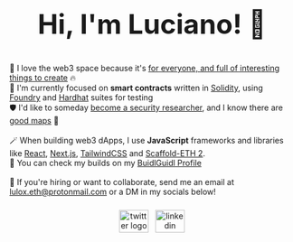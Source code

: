 <div align="center">
  <h2 style="font-size: 48px">Hi, I'm Luciano! 👋</h2>
</div>

💖 I love the web3 space because it's [for everyone, and full of interesting things to create](https://lulox.notion.site/Newbies-Lounge-68ea7c4c5f1a4ec29786be6a76516878) 🔥<br />
🌱 I'm currently focused on <b>smart contracts</b> written in [Solidity](https://docs.soliditylang.org/en/latest/cheatsheet.html), using [Foundry](https://book.getfoundry.sh/) and [Hardhat](https://hardhat.org/hardhat-network/docs/overview) suites for testing<br />
🛡️ I'd like to someday [become a security researcher](https://www.youtube.com/watch?v=pUWmJ86X_do), and I know there are [good maps](https://github.com/x676f64/secureum-mind_map) 🐥<br /><br />
🪄 When building web3 dApps, I use **JavaScript** frameworks and libraries like [React](https://react.dev/learn), [Next.js](https://nextjs.org/docs), [TailwindCSS](https://tailwindcss.com/) and [Scaffold-ETH 2](https://scaffoldeth.io/). <br />
🏰 You can check my builds on my [BuidlGuidl Profile](https://buidlguidl.com/builders/0xfBD9Ca40386A8C632cf0529bbb16b4BEdB59a0A0) <br /><br />
💼 If you're hiring or want to collaborate, send me an email at lulox.eth@protonmail.com or a DM in my socials below!

<div align="center">
  <div style="display: flex; align-items: center; justify-content: center; margin-top: 24px;">
    <a href="https://twitter.com/LuloxEth" target="_blank" style="margin-right: 12px;">
      <img src="https://raw.githubusercontent.com/maurodesouza/profile-readme-generator/master/src/assets/icons/social/twitter/default.svg" width="52" height="40" alt="twitter logo" />
    </a>
    <a href="https://www.linkedin.com/in/lulox/" target="_blank">
      <img src="https://raw.githubusercontent.com/maurodesouza/profile-readme-generator/master/src/assets/icons/social/linkedin/default.svg" width="52" height="40" alt="linkedin logo" />
    </a>
  </div>
</div>
